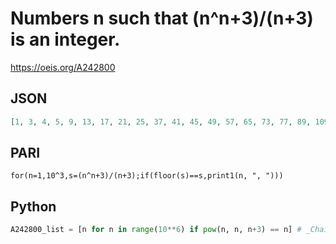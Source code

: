 # Numbers n such that \(n^n\+3\)/\(n\+3\) is an integer\.
https://oeis.org/A242800
## JSON
```JSON
[1, 3, 4, 5, 9, 13, 17, 21, 25, 37, 41, 45, 49, 57, 65, 73, 77, 89, 109, 113, 117, 121, 145, 151, 161, 169, 185, 205, 209, 233, 237, 241, 261, 265, 277, 281, 289, 313, 329, 337, 353, 361, 385, 401, 409, 425, 433, 449, 481, 489, 505, 517, 521, 545, 553, 586, 593]
```
## PARI
```PARI
for(n=1,10^3,s=(n^n+3)/(n+3);if(floor(s)==s,print1(n, ", ")))
```
## Python
```Python
A242800_list = [n for n in range(10**6) if pow(n, n, n+3) == n] # _Chai Wah Wu_, Jan 19 2015
```
